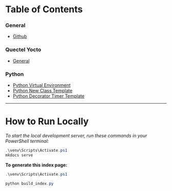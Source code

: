 # **Table of Contents**

### General
* [Github](gits.md)

### Quectel Yocto
* [General](SC206E_General_Notes.md)

### Python
* [Python Virtual Environment](py-venv.md)
* [Python New Class Template](py-template.md)
* [Python Decorator Timer Template](py-timer_decorator.md)


-----
# **How to Run Locally**

*To start the local development server, run these commands in your PowerShell terminal:*

```powershell
.\venv\Scripts\Activate.ps1
mkdocs serve
```

**To generate this index page:**
```powershell
.\venv\Scripts\Activate.ps1
```
```powershell
python build_index.py
```

